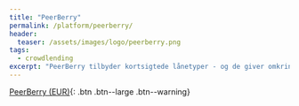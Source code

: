```yaml
---
title: "PeerBerry"
permalink: /platform/peerberry/
header:
  teaser: /assets/images/logo/peerberry.png
tags:
  - crowdlending
excerpt: "PeerBerry tilbyder kortsigtede lånetyper - og de giver omkring 12% i årligt afkast og har buy back garanti."
---
```


[PeerBerry (EUR)](/go/peerberry/){: .btn .btn--large .btn--warning}
